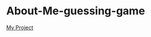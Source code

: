 # About-Me-guessing-game

[My Project](https://anasahmad96.github.io/About-Me-guessing-game/html/ )

[comment]: <> (add unoreder list to my skills and training and experience)
[comment]: <> (add 5 top movies and 5 top places end of my html code)
[comment]: <> (add oreder list to Top 10 places and Movies)
